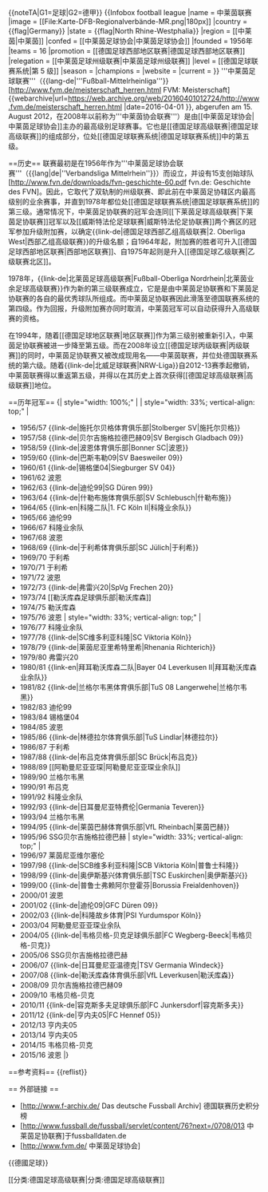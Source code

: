 {{noteTA|G1=足球|G2=德甲}}
{{Infobox football league
|name           = 中莱茵联赛
|image          = [[File:Karte-DFB-Regionalverbände-MR.png|180px]]
|country        = {{flag|Germany}}
|state          = {{flag|North Rhine-Westphalia}}
|region         = [[中莱茵|中莱茵]]
|confed         = [[中莱茵足球协会|中莱茵足球协会]]
|founded        = 1956年
|teams          = 16
|promotion      = [[德国足球西部地区联赛|德国足球西部地区联赛]]
|relegation     = [[中莱茵足球州级联赛|中莱茵足球州级联赛]]
|level          = [[德国足球联赛系统|第 5 级]]
|season         = 
|champions      = 
|website        = 
|current        = 
}}
'''中莱茵足球联赛'''（{{lang-de|'''Fußball-Mittelrheinliga'''}}<ref name="Struktur_MVF">[http://www.fvm.de/meisterschaft_herren.html FVM: Meisterschaft] {{webarchive|url=https://web.archive.org/web/20160401012724/http://www.fvm.de/meisterschaft_herren.html |date=2016-04-01 }}, abgerufen am 15. August 2012</ref>，在2008年以前称为'''中莱茵协会联赛'''）是由[[中莱茵足球协会|中莱茵足球协会]]主办的最高级别足球赛事。它也是[[德国足球高级联赛|德国足球高级联赛]]的组成部分，位处[[德国足球联赛系统|德国足球联赛系统]]中的第五级。

==历史==
联赛最初是在1956年作为'''中莱茵足球协会联赛'''（{{lang|de|''Verbandsliga Mittelrhein''}}）而设立，并设有15支创始球队<ref>[http://www.fvn.de/downloads/fvn-geschichte-60.pdf fvn.de: Geschichte des FVN]</ref>。因此，它取代了双轨制的州级联赛、即此前在中莱茵足协辖区内最高级别的业余赛事，并直到1978年都位处[[德国足球联赛系统|德国足球联赛系统]]的第三级。通常情况下，中莱茵足协联赛的冠军会连同[[下莱茵足球高级联赛|下莱茵足协联赛]]冠军以及[[威斯特法伦足球联赛|威斯特法伦足协联赛]]两个赛区的冠军参加升级附加赛，以确定{{link-de|德国足球西部乙组高级联赛|2. Oberliga West|西部乙组高级联赛}}的升级名额；自1964年起，附加赛的胜者可升入[[德国足球西部地区联赛|西部地区联赛]]、自1975年起则是升入[[德国足球乙级联赛|乙级联赛北区]]。

1978年，{{link-de|北莱茵足球高级联赛|Fußball-Oberliga Nordrhein|北莱茵业余足球高级联赛}}作为新的第三级联赛成立，它是是由中莱茵足协联赛和下莱茵足协联赛的各自的最优秀球队所组成。而中莱茵足协联赛因此滑落至德国联赛系统的第四级。作为回报，升级附加赛亦同时取消，中莱茵冠军可以自动获得升入高级联赛的资格。

在1994年，随着[[德国足球地区联赛|地区联赛]]作为第三级别被重新引入，中莱茵足协联赛被进一步降至第五级。而在2008年设立[[德国足球丙级联赛|丙级联赛]]的同时，中莱茵足协联赛又被改成现用名——中莱茵联赛，并位处德国联赛系统的第六级。随着{{link-de|北威足球联赛|NRW-Liga}}自2012-13赛季起撤销，中莱茵联赛得以重返第五级，并得以在其历史上首次获得[[德国足球高级联赛|高级联赛]]地位。

==历年冠军==
{| style="width: 100%;" |
| style="width: 33%; vertical-align: top;" |
* 1956/57 {{link-de|施托尔贝格体育俱乐部|Stolberger SV|施托尔贝格}}
* 1957/58 {{link-de|贝尔吉施格拉德巴赫09|SV Bergisch Gladbach 09}}
* 1958/59 {{link-de|波恩体育俱乐部|Bonner SC|波恩}}
* 1959/60 {{link-de|巴斯韦勒09|SV Baesweiler 09}}
* 1960/61 {{link-de|锡格堡04|Siegburger SV 04}}
* 1961/62 波恩
* 1962/63 {{link-de|迪伦99|SG Düren 99}}
* 1963/64 {{link-de|什勒布施体育俱乐部|SV Schlebusch|什勒布施}}
* 1964/65 {{link-en|科隆二队|1. FC Köln II|科隆业余队}}
* 1965/66 迪伦99
* 1966/67 科隆业余队
* 1967/68 波恩
* 1968/69 {{link-de|于利希体育俱乐部|SC Jülich|于利希}}
* 1969/70 于利希
* 1970/71 于利希
* 1971/72 波恩
* 1972/73 {{link-de|弗雷兴20|SpVg Frechen 20}}
* 1973/74 [[勒沃库森足球俱乐部|勒沃库森]]
* 1974/75 勒沃库森
* 1975/76 波恩
| style="width: 33%; vertical-align: top;" |
* 1976/77 科隆业余队
* 1977/78 {{link-de|SC维多利亚科隆|SC Viktoria Köln}}
* 1978/79 {{link-de|莱茵尼亚里希特里希|Rhenania Richterich}}
* 1979/80 弗雷兴20
* 1980/81 {{link-en|拜耳勒沃库森二队|Bayer 04 Leverkusen II|拜耳勒沃库森业余队}}
* 1981/82 {{link-de|兰格尔韦黑体育俱乐部|TuS 08 Langerwehe|兰格尔韦黑}}
* 1982/83 迪伦99
* 1983/84 锡格堡04
* 1984/85 波恩
* 1985/86 {{link-de|林德拉尔体育俱乐部|TuS Lindlar|林德拉尔}}
* 1986/87 于利希
* 1987/88 {{link-de|布吕克体育俱乐部|SC Brück|布吕克}}
* 1988/89 [[阿勒曼尼亚亚琛|阿勒曼尼亚亚琛业余队]]
* 1989/90 兰格尔韦黑
* 1990/91 布吕克
* 1991/92 科隆业余队
* 1992/93 {{link-de|日耳曼尼亚特费伦|Germania Teveren}}
* 1993/94 兰格尔韦黑
* 1994/95 {{link-de|莱茵巴赫体育俱乐部|VfL Rheinbach|莱茵巴赫}}
* 1995/96 SSG贝尔吉施格拉德巴赫
| style="width: 33%; vertical-align: top;" |
* 1996/97 莱茵尼亚维尔塞伦
* 1997/98 {{link-de|SCB维多利亚科隆|SCB Viktoria Köln|普鲁士科隆}}
* 1998/99 {{link-de|奥伊斯基兴体育俱乐部|TSC Euskirchen|奥伊斯基兴}}
* 1999/00 {{link-de|普鲁士弗赖阿尔登霍芬|Borussia Freialdenhoven}}
* 2000/01 波恩
* 2001/02 {{link-de|迪伦09|GFC Düren 09}}
* 2002/03 {{link-de|科隆故乡体育|PSI Yurdumspor Köln}}
* 2003/04 阿勒曼尼亚亚琛业余队
* 2004/05 {{link-de|韦格贝格-贝克足球俱乐部|FC Wegberg-Beeck|韦格贝格-贝克}}
* 2005/06 SSG贝尔吉施格拉德巴赫
* 2006/07 {{link-de|日耳曼尼亚温德克|TSV Germania Windeck}}
* 2007/08 {{link-de|勒沃库森体育俱乐部|VfL Leverkusen|勒沃库森}}
* 2008/09 贝尔吉施格拉德巴赫09
* 2009/10 韦格贝格-贝克
* 2010/11 {{link-de|容克斯多夫足球俱乐部|FC Junkersdorf|容克斯多夫}}
* 2011/12 {{link-de|亨内夫05|FC Hennef 05}}
* 2012/13 亨内夫05
* 2013/14 亨内夫05
* 2014/15 韦格贝格-贝克
* 2015/16 波恩
|}

==参考资料==
{{reflist}}

== 外部链接 ==
* [http://www.f-archiv.de/ Das deutsche Fussball Archiv] 德国联赛历史积分榜
* [http://www.fussball.de/fussball/servlet/content/76?next=/0708/013 中莱茵足协联赛]于fussballdaten.de
* [http://www.fvm.de/ 中莱茵足球协会]

{{德國足球}}

[[分类:德国足球高级联赛|分类:德国足球高级联赛]]